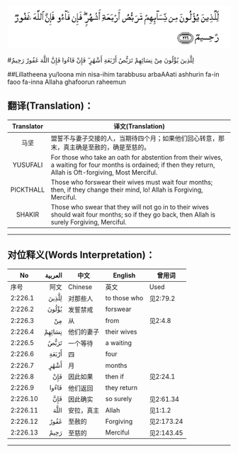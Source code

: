 ![002:226](images/002_226.gif)

#لِلَّذِينَ يُؤْلُونَ مِنْ نِسَائِهِمْ تَرَبُّصُ أَرْبَعَةِ أَشْهُرٍ ۖ فَإِنْ فَاءُوا فَإِنَّ اللَّهَ غَفُورٌ رَحِيمٌ 

##Lillatheena yu/loona min nisa-ihim tarabbusu arbaAAati ashhurin fa-in faoo fa-inna Allaha ghafoorun raheemun 

## 翻译(Translation)：

| Translator | 译文(Translation)                                            |
| :--------: | ------------------------------------------------------------ |
|    马坚    | 盟誓不与妻子交接的人，当期待四个月；如果他们回心转意，那末，真主确是至赦的，确是至慈的。 |
|  YUSUFALI  | For those who take an oath for abstention from their wives, a waiting for four months is ordained; if then they return, Allah is Oft-forgiving, Most Merciful. |
| PICKTHALL  | Those who forswear their wives must wait four months; then, if they change their mind, lo! Allah is Forgiving, Merciful. |
|   SHAKIR   | Those who swear that they will not go in to their wives should wait four months; so if they go back, then Allah is surely Forgiving, Merciful. |

---

## 对位释义(Words Interpretation)：

| No   | العربية | 中文    | English | 曾用词 |
| ---- | ------: | ------- | ------- | ------ |
| 序号 |    阿文 | Chinese | 英文    | Used   |
| 2:226.1  | لِلَّذِينَ  | 对那些人   | to those who | 见2:79.2   |
| 2:226.2  | يُؤْلُونَ  | 发誓禁戒   | forswear     |            |
| 2:226.3  | مِنْ     | 从         | from         | 见2:4.8    |
| 2:226.4  | نِسَائِهِمْ | 他们的妻子 | their wives  |            |
| 2:226.5  | تَرَبُّصُ   | 一个等待   | a waiting    |            |
| 2:226.6  | أَرْبَعَةِ  | 四         | four         |            |
| 2:226.7  | أَشْهُرٍ   | 月         | months       |            |
| 2:226.8  | فَإِنْ    | 因此如果   | then if      | 见2:24.1   |
| 2:226.9  | فَاءُوا  | 他们返回   | they return  |            |
| 2:226.10 | فَإِنَّ    | 因此确实   | so surely    | 见2:61.34  |
| 2:226.11 | اللَّهَ   | 安拉，真主 | Allah        | 见1:1.2    |
| 2:226.12 | غَفُورٌ   | 至赦的     | Forgiving    | 见2:173.24 |
| 2:226.13 | رَحِيمٌ   | 至慈的     | Merciful     | 见2:143.45 |

---

